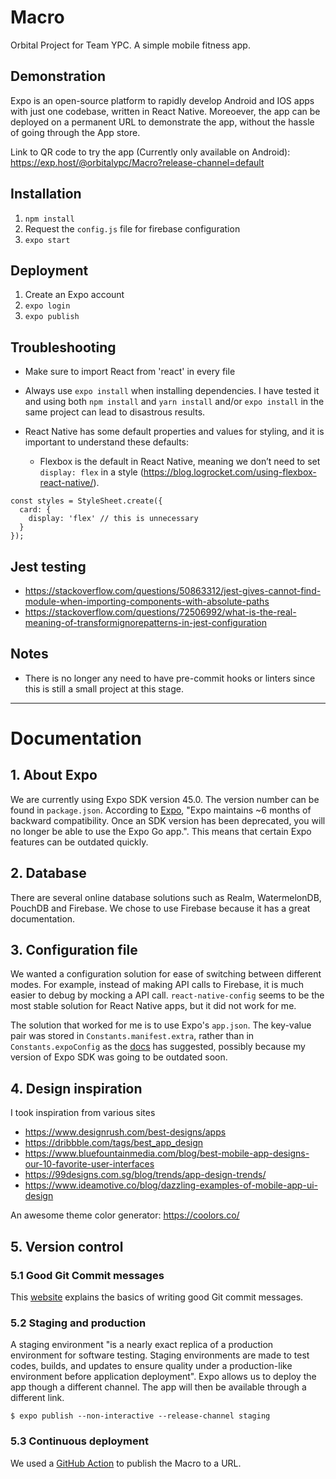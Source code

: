 # Macro

Orbital Project for Team YPC. A simple mobile fitness app.

## Demonstration
Expo is an open-source platform to rapidly develop Android and IOS apps with just one codebase, written in React Native. Moreoever, the app can be deployed on a permanent URL to demonstrate the app, without the hassle of going through the App store. 

Link to QR code to try the app (Currently only available on Android): https://exp.host/@orbitalypc/Macro?release-channel=default

## Installation
1. `npm install`
2. Request the `config.js` file for firebase configuration
3. `expo start`

## Deployment
1. Create an Expo account
2. `expo login`
3. `expo publish`
## Troubleshooting

- Make sure to import React from 'react' in every file
- Always use `expo install` when installing dependencies. I have tested it and using both `npm install` and `yarn install` and/or `expo install` in the same project can lead to disastrous results.
- React Native has some default properties and values for styling, and it is important to understand these defaults:

  - Flexbox is the default in React Native, meaning we don’t need to set `display: flex` in a style (https://blog.logrocket.com/using-flexbox-react-native/).

```
const styles = StyleSheet.create({
  card: {
    display: 'flex' // this is unnecessary
  }
});
```

## Jest testing

- https://stackoverflow.com/questions/50863312/jest-gives-cannot-find-module-when-importing-components-with-absolute-paths
- https://stackoverflow.com/questions/72506992/what-is-the-real-meaning-of-transformignorepatterns-in-jest-configuration

## Notes

- There is no longer any need to have pre-commit hooks or linters since this is still a small project at this stage.

---

# Documentation

## 1. About Expo
We are currently using Expo SDK version 45.0. The version number can be found in `package.json`. According to [Expo](https://docs.expo.dev/workflow/upgrading-expo-sdk-walkthrough/), "Expo maintains ~6 months of backward compatibility. Once an SDK version has been deprecated, you will no longer be able to use the Expo Go app.". This means that certain Expo features can be outdated quickly.
## 2. Database
There are several online database solutions such as Realm, WatermelonDB, PouchDB and Firebase. We chose to use Firebase because it has a great documentation.

## 3. Configuration file
We wanted a configuration solution for ease of switching between different modes. For example, instead of making API calls to Firebase, it is much easier to debug by mocking a API call. `react-native-config` seems to be the most stable solution for React Native apps, but it did not work for me. 

The solution that worked for me is to use Expo's `app.json`. The key-value pair was stored in `Constants.manifest.extra`, rather than in `Constants.expoConfig` as the [docs](https://docs.expo.dev/workflow/configuration/) has suggested, possibly because my version of Expo SDK was going to be outdated soon.

## 4. Design inspiration
I took inspiration from various sites
- https://www.designrush.com/best-designs/apps
- https://dribbble.com/tags/best_app_design
- https://www.bluefountainmedia.com/blog/best-mobile-app-designs-our-10-favorite-user-interfaces
- https://99designs.com.sg/blog/trends/app-design-trends/
- https://www.ideamotive.co/blog/dazzling-examples-of-mobile-app-ui-design

An awesome theme color generator: https://coolors.co/

## 5. Version control
### 5.1 Good Git Commit messages
This [website](https://cbea.ms/git-commit/) explains the basics of writing good Git commit messages.

### 5.2 Staging and production
A staging environment "is a nearly exact replica of a production environment for software testing. Staging environments are made to test codes, builds, and updates to ensure quality under a production-like environment before application deployment". Expo allows us to deploy the app though a different channel. The app will then be available through a different link.
```
$ expo publish --non-interactive --release-channel staging
```

### 5.3 Continuous deployment
We used a [GitHub Action](https://github.com/expo/expo-github-action) to publish the Macro to a URL.
